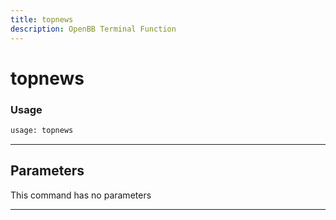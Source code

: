 ```yaml
---
title: topnews
description: OpenBB Terminal Function
---
```


# topnews



### Usage

```python
usage: topnews
```

---

## Parameters

This command has no parameters

---

